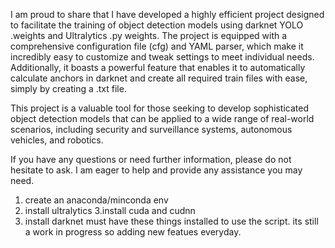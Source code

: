 I am proud to share that I have developed a highly efficient project designed to facilitate the training of object detection models using darknet YOLO .weights and Ultralytics .py weights. The project is equipped with a comprehensive configuration file (cfg) and YAML parser, which make it incredibly easy to customize and tweak settings to meet individual needs. Additionally, it boasts a powerful feature that enables it to automatically calculate anchors in darknet and create all required train files with ease, simply by creating a .txt file.

This project is a valuable tool for those seeking to develop sophisticated object detection models that can be applied to a wide range of real-world scenarios, including security and surveillance systems, autonomous vehicles, and robotics.

If you have any questions or need further information, please do not hesitate to ask. I am eager to help and provide any assistance you may need.
1. create an anaconda/minconda env 
2. install ultralytics
3.install cuda and cudnn
4. install darknet 
must have these things installed to use the script.
its still a work in progress so adding new featues everyday.
